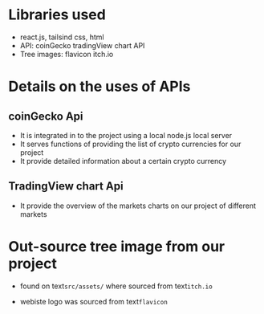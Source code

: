 # Libraries used
- react.js, tailsind css, html
- API: coinGecko
       tradingView chart API
- Tree images: flavicon
               itch.io

# Details on the uses of APIs

## coinGecko Api

- It is integrated in to the project using a local node.js local server
- It serves functions of providing the list of crypto currencies for our project
- It provide detailed information about a certain crypto currency 

## TradingView chart Api 

- It provide the overview of the markets charts on our project of different markets

# Out-source tree image from our project

- found on 
        text```src/assets/```
  where sourced from text```itch.io```

- webiste logo was sourced from text```flavicon```


